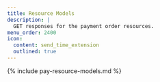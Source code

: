 ```yaml
---
title: Resource Models
description: |
  GET responses for the payment order resources.
menu_order: 2400
icon:
  content: send_time_extension
  outlined: true
---
```


{% include pay-resource-models.md %}
